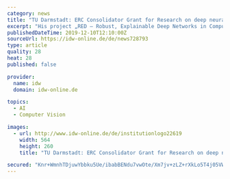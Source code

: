 ```yaml
---
category: news
title: "TU Darmstadt: ERC Consolidator Grant for Research on deep neural networks in computer vision"
excerpt: "His project „RED – Robust, Explainable Deep Networks in Computer Vision“ will support his research with almost two million Euros over a period of five years. This award further broadens the numerous activities of TU Darmstadt in the area of ..."
publishedDateTime: 2019-12-10T12:10:00Z
sourceUrl: https://idw-online.de/de/news728793
type: article
quality: 28
heat: 28
published: false

provider:
  name: idw
  domain: idw-online.de

topics:
  - AI
  - Computer Vision

images:
  - url: http://www.idw-online.de/de/institutionlogo22619
    width: 564
    height: 260
    title: "TU Darmstadt: ERC Consolidator Grant for Research on deep neural networks in computer vision"

secured: "Knr+WmnhTDjuwYbbku5Ue/ibabBENdu7vwOte/Xm7jv+zLZ+rXkLo5T4j05VWaAfWls5/8FqIs18zKuAbCAcoxuKV33zdbLr6s2HMUz+zbQHggSJUYBo6nm7DZshy7YkD+yVYe2jpBbzpbwk/85C42AAr6Tb6tFp+VMVKODbEBYJOqEvfImlagywtddXKumg3d/zqtNOv7WOL2GaaExwVTqP8CwCrQfWL5kfdpgpI9gcrm4YCeZrTNCYkCOYszv6YcX+o3YZqCKlYLLRvILeQQ==;MZRNjVw/uJz8ja3jJ0fthA=="
---
```



